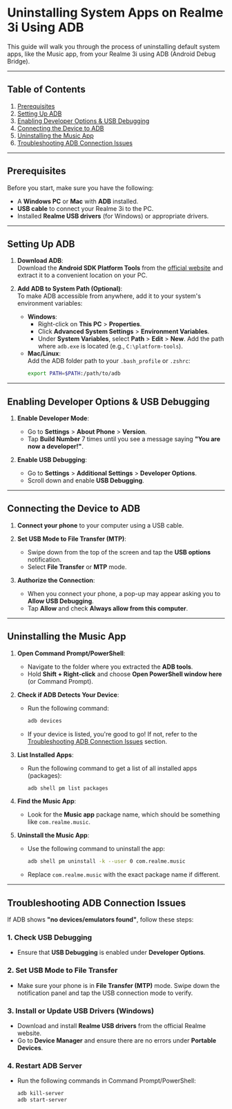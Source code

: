 # Uninstalling System Apps on Realme 3i Using ADB

This guide will walk you through the process of uninstalling default system apps, like the Music app, from your Realme 3i using ADB (Android Debug Bridge).

---

## Table of Contents
1. [Prerequisites](#prerequisites)
2. [Setting Up ADB](#setting-up-adb)
3. [Enabling Developer Options & USB Debugging](#enabling-developer-options--usb-debugging)
4. [Connecting the Device to ADB](#connecting-the-device-to-adb)
5. [Uninstalling the Music App](#uninstalling-the-music-app)
6. [Troubleshooting ADB Connection Issues](#troubleshooting-adb-connection-issues)

---

## Prerequisites
Before you start, make sure you have the following:
- A **Windows PC** or **Mac** with **ADB** installed.
- **USB cable** to connect your Realme 3i to the PC.
- Installed **Realme USB drivers** (for Windows) or appropriate drivers.

---

## Setting Up ADB

1. **Download ADB**:  
   Download the **Android SDK Platform Tools** from the [official website](https://developer.android.com/studio/releases/platform-tools) and extract it to a convenient location on your PC.

2. **Add ADB to System Path (Optional)**:  
   To make ADB accessible from anywhere, add it to your system's environment variables:
   - **Windows**:
     - Right-click on **This PC** > **Properties**.
     - Click **Advanced System Settings** > **Environment Variables**.
     - Under **System Variables**, select **Path** > **Edit** > **New**. Add the path where `adb.exe` is located (e.g., `C:\platform-tools`).
   - **Mac/Linux**:  
     Add the ADB folder path to your `.bash_profile` or `.zshrc`:
     ```bash
     export PATH=$PATH:/path/to/adb
     ```

---

## Enabling Developer Options & USB Debugging

1. **Enable Developer Mode**:
   - Go to **Settings** > **About Phone** > **Version**.
   - Tap **Build Number** 7 times until you see a message saying **"You are now a developer!"**.

2. **Enable USB Debugging**:
   - Go to **Settings** > **Additional Settings** > **Developer Options**.
   - Scroll down and enable **USB Debugging**.

---

## Connecting the Device to ADB

1. **Connect your phone** to your computer using a USB cable.
   
2. **Set USB Mode to File Transfer (MTP)**:
   - Swipe down from the top of the screen and tap the **USB options** notification.
   - Select **File Transfer** or **MTP** mode.

3. **Authorize the Connection**:
   - When you connect your phone, a pop-up may appear asking you to **Allow USB Debugging**.
   - Tap **Allow** and check **Always allow from this computer**.

---

## Uninstalling the Music App

1. **Open Command Prompt/PowerShell**:
   - Navigate to the folder where you extracted the **ADB tools**.
   - Hold **Shift + Right-click** and choose **Open PowerShell window here** (or Command Prompt).

2. **Check if ADB Detects Your Device**:
   - Run the following command:
     ```bash
     adb devices
     ```
   - If your device is listed, you're good to go! If not, refer to the [Troubleshooting ADB Connection Issues](#troubleshooting-adb-connection-issues) section.

3. **List Installed Apps**:
   - Run the following command to get a list of all installed apps (packages):
     ```bash
     adb shell pm list packages
     ```

4. **Find the Music App**:
   - Look for the **Music app** package name, which should be something like `com.realme.music`.

5. **Uninstall the Music App**:
   - Use the following command to uninstall the app:
     ```bash
     adb shell pm uninstall -k --user 0 com.realme.music
     ```
   - Replace `com.realme.music` with the exact package name if different.

---

## Troubleshooting ADB Connection Issues

If ADB shows **"no devices/emulators found"**, follow these steps:

### 1. **Check USB Debugging**
- Ensure that **USB Debugging** is enabled under **Developer Options**.

### 2. **Set USB Mode to File Transfer**
- Make sure your phone is in **File Transfer (MTP)** mode. Swipe down the notification panel and tap the USB connection mode to verify.

### 3. **Install or Update USB Drivers (Windows)**
- Download and install **Realme USB drivers** from the official Realme website.
- Go to **Device Manager** and ensure there are no errors under **Portable Devices**.

### 4. **Restart ADB Server**
- Run the following commands in Command Prompt/PowerShell:
   ```bash
   adb kill-server
   adb start-server
